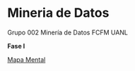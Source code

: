 # Mineria de Datos
Grupo 002 Minería de Datos FCFM UANL

**Fase I**

[Mapa Mental](https://github.com/GalindoVazquezJesusAlfonso/Mineria_Datos/blob/main/Tareas/MapaMental_1_%7B1941475%7D.pdf)
